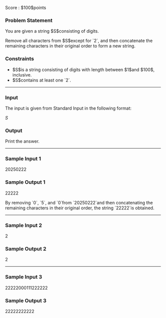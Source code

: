 
<div>

<span>

<span>

<p>
Score : $100$points
</p>

<div>

<section>

### **Problem Statement**

<p>
You are given a string $S$consisting of digits.
</p>

<p>
Remove all characters from $S$except for `2`, and then concatenate the remaining characters in their original order to form a new string.
</p>

</section>

</div>

<div>

<section>

### **Constraints**

<ul>

<li>
$S$is a string consisting of digits with length between $1$and $100$, inclusive.
</li>

<li>
$S$contains at least one `2`.
</li>

</ul>

</section>

</div>

---

<div>

<div>

<section>

### **Input**

<p>
The input is given from Standard Input in the following format:
</p>

<div>

$S$
</div>

</section>

</div>

<div>

<section>

### **Output**

<p>
Print the answer.
</p>

</section>

</div>

</div>

---

<div>

<section>

### **Sample Input 1**

<div>

20250222

</div>

</section>

</div>

<div>

<section>

### **Sample Output 1**

<div>

22222

</div>

<p>
By removing `0`, `5`, and `0`from `20250222`and then concatenating the remaining characters in their original order, the string `22222`is obtained.
</p>

</section>

</div>

---

<div>

<section>

### **Sample Input 2**

<div>

2

</div>

</section>

</div>

<div>

<section>

### **Sample Output 2**

<div>

2

</div>

</section>

</div>

---

<div>

<section>

### **Sample Input 3**

<div>

22222000111222222

</div>

</section>

</div>

<div>

<section>

### **Sample Output 3**

<div>

22222222222

</div>

</section>

</div>

</span>

</span>

</div>
